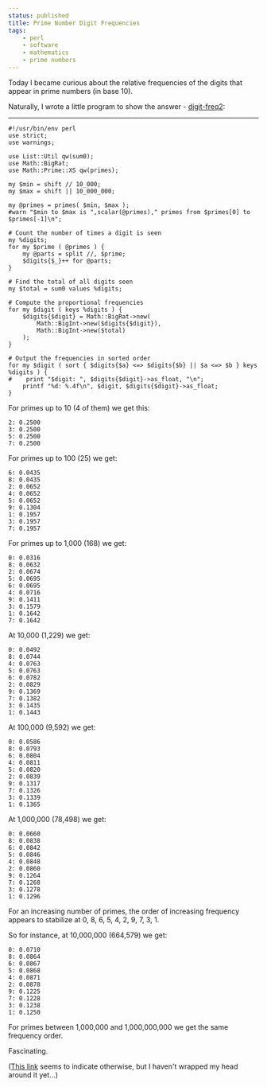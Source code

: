 ```yaml
---
status: published
title: Prime Number Digit Frequencies
tags:
    - perl
    - software
    - mathematics
    - prime numbers
---
```


Today I became curious about the relative frequencies of the digits that appear in prime numbers (in base 10).

Naturally, I wrote a little program to show the answer - [digit-freq2](https://github.com/ology/Math/blob/master/primes/digit-freq2):

---

    #!/usr/bin/env perl
    use strict;
    use warnings;

    use List::Util qw(sum0);
    use Math::BigRat;
    use Math::Prime::XS qw(primes);

    my $min = shift // 10_000;
    my $max = shift || 10_000_000;

    my @primes = primes( $min, $max );
    #warn "$min to $max is ",scalar(@primes)," primes from $primes[0] to $primes[-1]\n";

    # Count the number of times a digit is seen
    my %digits;
    for my $prime ( @primes ) {
        my @parts = split //, $prime;
        $digits{$_}++ for @parts;
    }

    # Find the total of all digits seen
    my $total = sum0 values %digits;

    # Compute the proportional frequencies
    for my $digit ( keys %digits ) {
        $digits{$digit} = Math::BigRat->new(
            Math::BigInt->new($digits{$digit}),
            Math::BigInt->new($total)
        );
    }

    # Output the frequencies in sorted order
    for my $digit ( sort { $digits{$a} <=> $digits{$b} || $a <=> $b } keys %digits ) {
    #    print "$digit: ", $digits{$digit}->as_float, "\n";
        printf "%d: %.4f\n", $digit, $digits{$digit}->as_float;
    }

For primes up to 10 (4 of them) we get this:

    2: 0.2500
    3: 0.2500
    5: 0.2500
    7: 0.2500

For primes up to 100 (25) we get:

    6: 0.0435
    8: 0.0435
    2: 0.0652
    4: 0.0652
    5: 0.0652
    9: 0.1304
    1: 0.1957
    3: 0.1957
    7: 0.1957

For primes up to 1,000 (168) we get:

    0: 0.0316
    8: 0.0632
    2: 0.0674
    5: 0.0695
    6: 0.0695
    4: 0.0716
    9: 0.1411
    3: 0.1579
    1: 0.1642
    7: 0.1642

At 10,000 (1,229) we get:

    0: 0.0492
    8: 0.0744
    4: 0.0763
    5: 0.0763
    6: 0.0782
    2: 0.0829
    9: 0.1369
    7: 0.1382
    3: 0.1435
    1: 0.1443

At 100,000 (9,592) we get:

    0: 0.0586
    8: 0.0793
    6: 0.0804
    4: 0.0811
    5: 0.0820
    2: 0.0839
    9: 0.1317
    7: 0.1326
    3: 0.1339
    1: 0.1365

At 1,000,000 (78,498) we get:

    0: 0.0660
    8: 0.0838
    6: 0.0842
    5: 0.0846
    4: 0.0848
    2: 0.0860
    9: 0.1264
    7: 0.1268
    3: 0.1278
    1: 0.1296

For an increasing number of primes, the order of increasing frequency appears to stabilize at 0, 8, 6, 5, 4, 2, 9, 7, 3, 1.

So for instance, at 10,000,000 (664,579) we get:

    0: 0.0710
    8: 0.0864
    6: 0.0867
    5: 0.0868
    4: 0.0871
    2: 0.0878
    9: 0.1225
    7: 0.1228
    3: 0.1238
    1: 0.1250

For primes between 1,000,000 and 1,000,000,000 we get the same frequency order.

Fascinating.

([This link](https://math.stackexchange.com/questions/1135027/does-every-digit-occur-with-equal-frequency-in-the-set-of-prime-numbers) seems to indicate otherwise, but I haven't wrapped my head around it yet...)

